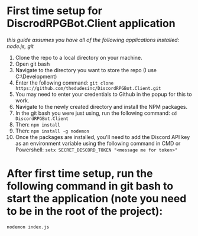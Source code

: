 # First time setup for DiscrodRPGBot.Client application
*this guide assumes you have all of the following applications installed: node.js, git*

1. Clone the repo to a local directory on your machine.
2. Open git bash
3. Navigate to the directory you want to store the repo (I use C:\Development)
4. Enter the following command: `git clone https://github.com/thedudesinc/DiscordRPGBot.Client.git`
5. You may need to enter your credentials to Github in the popup for this to work. 
6. Navigate to the newly created directory and install the NPM packages.
7. In the git bash you were just using, run the following command: `cd DiscordRPGBot.Client`
8. Then: `npm install`
9. Then: `npm install -g nodemon`
10. Once the packages are installed, 
    you'll need to add the Discord API key as an environment variable 
    using the following command in CMD or Powershell: `setx SECRET_DISCORD_TOKEN "<message me for token>"`
    

# After first time setup, run the following command in git bash to start the application (note you need to be in the root of the project): 
`nodemon index.js`
